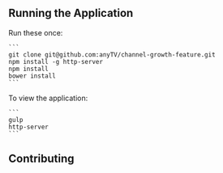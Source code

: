 Running the Application
---------------------

Run these once:

    ```
    git clone git@github.com:anyTV/channel-growth-feature.git
    npm install -g http-server
    npm install
    bower install
    ```

To view the application:

    ```
    gulp
    http-server
    ```

Contributing
---
